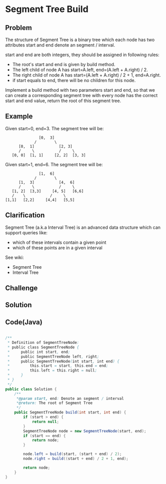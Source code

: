 Segment Tree Build
===


Problem
-------

The structure of Segment Tree is a binary tree which each node has two attributes start and end denote an segment / interval.

start and end are both integers, they should be assigned in following rules:

- The root's start and end is given by build method.
- The left child of node A has start=A.left, end=(A.left + A.right) / 2.
- The right child of node A has start=(A.left + A.right) / 2 + 1, end=A.right.
- if start equals to end, there will be no children for this node.

Implement a build method with two parameters start and end, so that we can create a corresponding segment tree with every node has the correct start and end value, return the root of this segment tree.

Example
-------

Given start=0, end=3. The segment tree will be:

                   [0,  3]
                 /        \
          [0,  1]           [2, 3]
          /     \           /     \
       [0, 0]  [1, 1]     [2, 2]  [3, 3]
   
Given start=1, end=6. The segment tree will be:

                   [1,  6]
                 /        \
          [1,  3]           [4,  6]
          /     \           /     \
       [1, 2]  [3,3]     [4, 5]   [6,6]
       /    \           /     \
    [1,1]   [2,2]     [4,4]   [5,5]

Clarification
---------

Segment Tree (a.k.a Interval Tree) is an advanced data structure which can support queries like:

- which of these intervals contain a given point
- which of these points are in a given interval

See wiki:

- Segment Tree
- Interval Tree

Challenge
---------

Solution
--------



Code(Java)
----------

```java

/**
 * Definition of SegmentTreeNode:
 * public class SegmentTreeNode {
 *     public int start, end;
 *     public SegmentTreeNode left, right;
 *     public SegmentTreeNode(int start, int end) {
 *         this.start = start, this.end = end;
 *         this.left = this.right = null;
 *     }
 * }
 */
public class Solution {
    /**
     *@param start, end: Denote an segment / interval
     *@return: The root of Segment Tree
     */
    public SegmentTreeNode build(int start, int end) {
        if (start > end) {
            return null;
        }
        SegmentTreeNode node = new SegmentTreeNode(start, end);
        if (start == end) {
            return node;
        }

        node.left = build(start, (start + end) / 2);
        node.right = build((start + end) / 2 + 1, end);

        return node;
    }
}
```